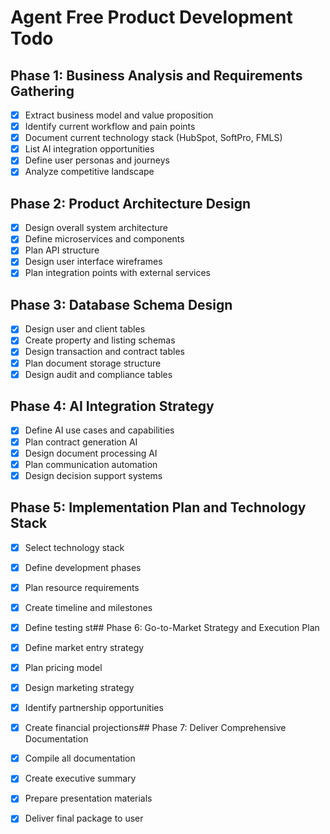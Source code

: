 # Agent Free Product Development Todo

## Phase 1: Business Analysis and Requirements Gathering
- [x] Extract business model and value proposition
- [x] Identify current workflow and pain points
- [x] Document current technology stack (HubSpot, SoftPro, FMLS)
- [x] List AI integration opportunities
- [x] Define user personas and journeys
- [x] Analyze competitive landscape

## Phase 2: Product Architecture Design
- [x] Design overall system architecture
- [x] Define microservices and components
- [x] Plan API structure
- [x] Design user interface wireframes
- [x] Plan integration points with external services

## Phase 3: Database Schema Design
- [x] Design user and client tables
- [x] Create property and listing schemas
- [x] Design transaction and contract tables
- [x] Plan document storage structure
- [x] Design audit and compliance tables

## Phase 4: AI Integration Strategy
- [x] Define AI use cases and capabilities
- [x] Plan contract generation AI
- [x] Design document processing AI
- [x] Plan communication automation
- [x] Design decision support systems

## Phase 5: Implementation Plan and Technology Stack
- [x] Select technology stack
- [x] Define development phases
- [x] Plan resource requirements
- [x] Create timeline and milestones
- [x] Define testing st## Phase 6: Go-to-Market Strategy and Execution Plan
- [x] Define market entry strategy
- [x] Plan pricing model
- [x] Design marketing strategy
- [x] Identify partnership opportunities
- [x] Create financial projections## Phase 7: Deliver Comprehensive Documentation
- [x] Compile all documentation
- [x] Create executive summary
- [x] Prepare presentation materials
- [x] Deliver final package to user

